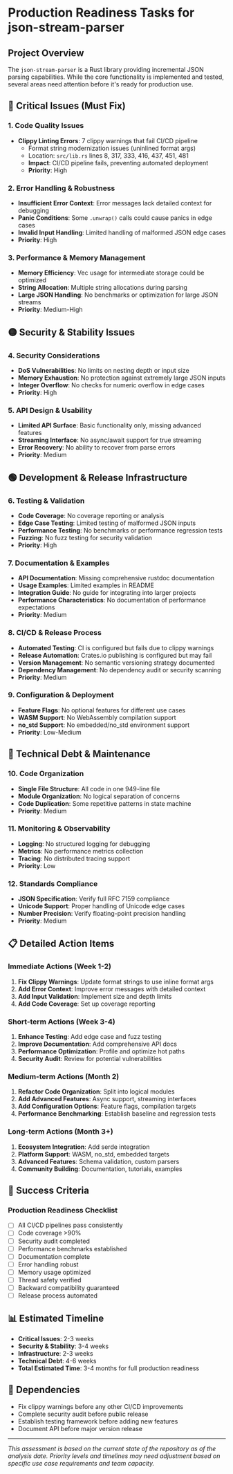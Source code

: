 # Production Readiness Tasks for json-stream-parser

## Project Overview
The `json-stream-parser` is a Rust library providing incremental JSON parsing capabilities. While the core functionality is implemented and tested, several areas need attention before it's ready for production use.

## 🔴 Critical Issues (Must Fix)

### 1. Code Quality Issues
- **Clippy Linting Errors**: 7 clippy warnings that fail CI/CD pipeline
  - Format string modernization issues (uninlined format args)
  - Location: `src/lib.rs` lines 8, 317, 333, 416, 437, 451, 481
  - **Impact**: CI/CD pipeline fails, preventing automated deployment
  - **Priority**: High

### 2. Error Handling & Robustness
- **Insufficient Error Context**: Error messages lack detailed context for debugging
- **Panic Conditions**: Some `.unwrap()` calls could cause panics in edge cases
- **Invalid Input Handling**: Limited handling of malformed JSON edge cases
- **Priority**: High

### 3. Performance & Memory Management
- **Memory Efficiency**: Vec<char> usage for intermediate storage could be optimized
- **String Allocation**: Multiple string allocations during parsing
- **Large JSON Handling**: No benchmarks or optimization for large JSON streams
- **Priority**: Medium-High

## 🟡 Security & Stability Issues

### 4. Security Considerations
- **DoS Vulnerabilities**: No limits on nesting depth or input size
- **Memory Exhaustion**: No protection against extremely large JSON inputs
- **Integer Overflow**: No checks for numeric overflow in edge cases
- **Priority**: High

### 5. API Design & Usability
- **Limited API Surface**: Basic functionality only, missing advanced features
- **Streaming Interface**: No async/await support for true streaming
- **Error Recovery**: No ability to recover from parse errors
- **Priority**: Medium

## 🟢 Development & Release Infrastructure

### 6. Testing & Validation
- **Code Coverage**: No coverage reporting or analysis
- **Edge Case Testing**: Limited testing of malformed JSON inputs
- **Performance Testing**: No benchmarks or performance regression tests
- **Fuzzing**: No fuzz testing for security validation
- **Priority**: High

### 7. Documentation & Examples
- **API Documentation**: Missing comprehensive rustdoc documentation
- **Usage Examples**: Limited examples in README
- **Integration Guide**: No guide for integrating into larger projects
- **Performance Characteristics**: No documentation of performance expectations
- **Priority**: Medium

### 8. CI/CD & Release Process
- **Automated Testing**: CI is configured but fails due to clippy warnings
- **Release Automation**: Crates.io publishing is configured but may fail
- **Version Management**: No semantic versioning strategy documented
- **Dependency Management**: No dependency audit or security scanning
- **Priority**: Medium

### 9. Configuration & Deployment
- **Feature Flags**: No optional features for different use cases
- **WASM Support**: No WebAssembly compilation support
- **no_std Support**: No embedded/no_std environment support
- **Priority**: Low-Medium

## 🔧 Technical Debt & Maintenance

### 10. Code Organization
- **Single File Structure**: All code in one 949-line file
- **Module Organization**: No logical separation of concerns
- **Code Duplication**: Some repetitive patterns in state machine
- **Priority**: Medium

### 11. Monitoring & Observability
- **Logging**: No structured logging for debugging
- **Metrics**: No performance metrics collection
- **Tracing**: No distributed tracing support
- **Priority**: Low

### 12. Standards Compliance
- **JSON Specification**: Verify full RFC 7159 compliance
- **Unicode Support**: Proper handling of Unicode edge cases
- **Number Precision**: Verify floating-point precision handling
- **Priority**: Medium

## 📋 Detailed Action Items

### Immediate Actions (Week 1-2)
1. **Fix Clippy Warnings**: Update format strings to use inline format args
2. **Add Error Context**: Improve error messages with detailed context
3. **Add Input Validation**: Implement size and depth limits
4. **Add Code Coverage**: Set up coverage reporting

### Short-term Actions (Week 3-4)
1. **Enhance Testing**: Add edge case and fuzz testing
2. **Improve Documentation**: Add comprehensive API docs
3. **Performance Optimization**: Profile and optimize hot paths
4. **Security Audit**: Review for potential vulnerabilities

### Medium-term Actions (Month 2)
1. **Refactor Code Organization**: Split into logical modules
2. **Add Advanced Features**: Async support, streaming interfaces
3. **Add Configuration Options**: Feature flags, compilation targets
4. **Performance Benchmarking**: Establish baseline and regression tests

### Long-term Actions (Month 3+)
1. **Ecosystem Integration**: Add serde integration
2. **Platform Support**: WASM, no_std, embedded targets
3. **Advanced Features**: Schema validation, custom parsers
4. **Community Building**: Documentation, tutorials, examples

## 🎯 Success Criteria

### Production Readiness Checklist
- [ ] All CI/CD pipelines pass consistently
- [ ] Code coverage >90%
- [ ] Security audit completed
- [ ] Performance benchmarks established
- [ ] Documentation complete
- [ ] Error handling robust
- [ ] Memory usage optimized
- [ ] Thread safety verified
- [ ] Backward compatibility guaranteed
- [ ] Release process automated

## 📊 Estimated Timeline
- **Critical Issues**: 2-3 weeks
- **Security & Stability**: 3-4 weeks
- **Infrastructure**: 2-3 weeks
- **Technical Debt**: 4-6 weeks
- **Total Estimated Time**: 3-4 months for full production readiness

## 🔗 Dependencies
- Fix clippy warnings before any other CI/CD improvements
- Complete security audit before public release
- Establish testing framework before adding new features
- Document API before major version release

---

*This assessment is based on the current state of the repository as of the analysis date. Priority levels and timelines may need adjustment based on specific use case requirements and team capacity.*